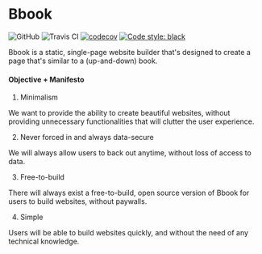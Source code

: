 # Bbook

![GitHub](https://img.shields.io/github/license/thengo1/bbook)
![Travis CI](https://img.shields.io/travis/com/thengo1/bbook)
[![codecov](https://codecov.io/gh/thengo1/bbook/branch/master/graph/badge.svg?token=TDKSBN5JZB)](CodeCov)
[![Code style: black](https://img.shields.io/badge/code%20style-black-000000.svg)](https://github.com/psf/black)

Bbook is a static, single-page website builder that's designed to create a page that's similar to a (up-and-down) book.

#### Objective + Manifesto

1. Minimalism

We want to provide the ability to create beautiful websites, without providing unnecessary functionalities that will clutter the user experience.

2. Never forced in and always data-secure

We will always allow users to back out anytime, without loss of access to data.

3. Free-to-build

There will always exist a free-to-build, open source version of Bbook for users to build websites, without paywalls. 

4. Simple

Users will be able to build websites quickly, and without the need of any technical knowledge. 
